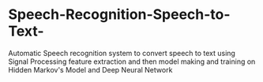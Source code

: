 # Speech-Recognition-Speech-to-Text-
Automatic Speech recognition system to convert speech to text using Signal Processing feature extraction and then model making and training on Hidden Markov's Model and Deep Neural Network
